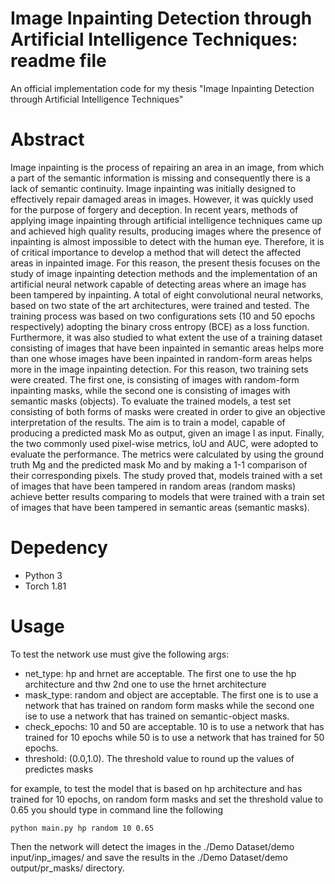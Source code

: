 # Image Inpainting Detection through Artificial Intelligence Techniques: readme file
 An official implementation code for my thesis "Image Inpainting Detection through Artificial Intelligence Techniques"
 
 # Abstract 
Image inpainting is the process of repairing an area in an image, from which a part of the semantic information is missing and consequently there is a lack of semantic continuity. Image inpainting was initially designed to effectively repair damaged areas in images. Ηowever, it was quickly used for the purpose of forgery and deception. In recent years, methods of applying image inpainting through artificial intelligence techniques came up and achieved high quality results, producing images where the presence  of inpainting is almost impossible to detect with the human eye. Therefore, it is of critical importance to develop a method that will detect the affected areas in inpainted image. For this reason, the present thesis focuses on the study of image inpainting detection methods and the implementation of an artificial neural network capable of detecting areas where an image has been tampered by inpainting. A total of eight convolutional neural networks, based on two state of the art architectures, were trained and tested. The training process was based on two configurations sets (10 and 50 epochs respectively) adopting the binary cross entropy (BCE) as a loss function. Furthermore, it was also  studied to what extent the use of a training dataset consisting of images that have been inpainted in semantic areas helps more than one whose images have been inpainted in random-form areas helps more in the image inpainting detection. For this reason, two training sets were created. The first one, is consisting of images with random-form inpainting masks, while the second one is consisting of images with semantic masks (objects). To evaluate the trained models, a test set consisting of both forms of masks were created in order to give an objective interpretation of the results. The aim is to train a model, capable of producing a predicted mask Mo as output, given an image I as input. Finally, the two commonly used pixel-wise metrics, IoU and AUC, were adopted to evaluate the performance. The metrics were calculated by using the ground truth Mg and the predicted mask Mo and by making a 1-1 comparison of their corresponding pixels. Τhe study proved that, models trained with a set of images that have been tampered in random areas (random masks) achieve better results comparing to models that were trained with a train set of images that have been tampered in semantic areas (semantic masks).

 # Depedency 
 - Python 3
 - Torch 1.81

 # Usage 
To test the network use must give the following args:
- net_type: hp and hrnet are acceptable. The first one to use the hp architecture and thw 2nd one to use the hrnet architecture
- mask_type: random and object are acceptable. The first one is to use a network that has trained on random form masks while the second one ise to use a network that has trained on semantic-object masks.
- check_epochs: 10 and 50 are acceptable. 10 is to use a network that has trained for 10 epochs while 50 is to use a network that has trained for 50 epochs.
- threshold: (0.0,1.0). The threshold value to round up the values of predictes masks

for example, to test the model that is based on hp architecture and has trained for 10 epochs, on random form masks and set the threshold value to 0.65 you should type in command line the following 
```
python main.py hp random 10 0.65
```

Then the network will detect the images in the ./Demo Dataset/demo input/inp_images/ and save the results in the ./Demo Dataset/demo output/pr_masks/ directory.



